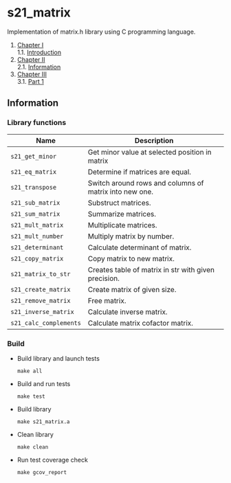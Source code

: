 # s21_matrix

Implementation of matrix.h library using C programming language.

1. [Chapter I](#chapter-i) \
    1.1. [Introduction](#introduction)
2. [Chapter II](#chapter-ii) \
    2.1. [Information](#information)
3. [Chapter III](#chapter-iii) \
    3.1. [Part 1](#part-1-реализация-функции-библиотеки-matrixh)  

## Information

### Library functions
| Name                   | Description                                              |
| ---------------------- | -------------------------------------------------------- |
| `s21_get_minor`        |  Get minor value at selected position in matrix          |
| `s21_eq_matrix`        |  Determine if matrices are equal.                        |
| `s21_transpose`        |  Switch around rows and columns of matrix into new one.  |
| `s21_sub_matrix`       |  Substruct matrices.                                     |
| `s21_sum_matrix`       |  Summarize matrices.                                     |
| `s21_mult_matrix`      |  Multiplicate matrices.                                  |
| `s21_mult_number`      |  Multiply matrix by number.                              |
| `s21_determinant`      |  Calculate determinant of matrix.                        |
| `s21_copy_matrix`      |  Copy matrix to new matrix.                              |
| `s21_matrix_to_str`    |  Creates table of matrix in str with given precision.    |
| `s21_create_matrix`    |  Create matrix of given size.                            |
| `s21_remove_matrix`    |  Free matrix.                                            |
| `s21_inverse_matrix`   |  Calculate inverse matrix.                               |
| `s21_calc_complements` |  Calculate matrix cofactor matrix.                       |


### Build
* Build library and launch tests

   ```
   make all
   ```
* Build and run tests

   ```
   make test
   ```
* Build library 

   ```
   make s21_matrix.a
   ```
* Clean library

   ```
   make clean
   ```
* Run test coverage check

   ```
   make gcov_report
   ```